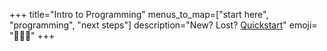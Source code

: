 +++
title="Intro to Programming"
menus_to_map=["start here", "programming", "next steps"]
description="New? Lost? [Quickstart](how-this-works/prep/#overview)"
emoji= "🧑🏿‍🏫"
+++

